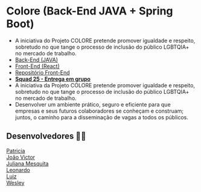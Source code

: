 # Colore (Back-End JAVA + Spring Boot)
* A iniciativa do Projeto COLORE pretende promover igualdade e respeito, sobretudo no que tange o processo de inclusão do público LGBTQIA+ no mercado de trabalho.
* <a href="https://colore-back-end.herokuapp.com/ "> Back-End (JAVA)</a>
* <a href="https://colore-front-end.herokuapp.com/ "> Front-End (React)</a>
* <a href="https://github.com/Recode-Squad-25/FrontEndEntrega4"> Repositório Front-End</a>
* <a href="https://github.com/Recode-Squad-25"><b> Squad 25 - Entrega em grupo </b></a>
* A iniciativa da Projeto COLORE pretende promover igualdade e respeito, sobretudo no que tange o processo de inclusão do público LGBTQIA+ no mercado de trabalho.
* Desenvolver um ambiente prático, seguro e eficiente para que empresas e seus futuros colaboradores se conheçam e construam; juntos, o caminho para a disseminação de vagas a todos os públicos.

## Desenvolvedores :woman_cartwheeling:
<a href="https://github.com/BrandaoSt"> Patricia </a><br>
<a href="https://github.com/devictor4"> João Victor </a><br>
<a href="https://github.com/JulianaMariaSousaMesquita"> Juliana Mesquita</a><br>
<a href="https://github.com/LeonardFLY"> Leonardo </a><br>
<a href="https://github.com/Luizfre"> Luiz </a><br>
<a href="https://github.com/wesleyazevedo957"> Wesley </a><br>
